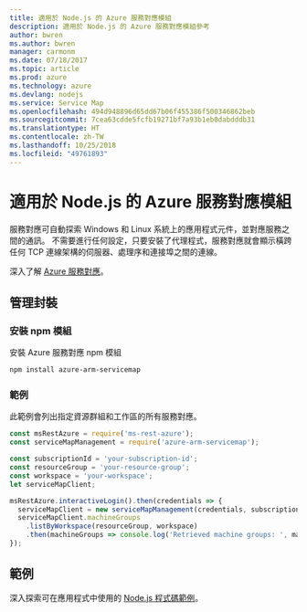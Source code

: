 ```yaml
---
title: 適用於 Node.js 的 Azure 服務對應模組
description: 適用於 Node.js 的 Azure 服務對應模組參考
author: bwren
ms.author: bwren
manager: carmonm
ms.date: 07/18/2017
ms.topic: article
ms.prod: azure
ms.technology: azure
ms.devlang: nodejs
ms.service: Service Map
ms.openlocfilehash: 494d948896d65dd67b06f455386f500346862beb
ms.sourcegitcommit: 7cea63cdde5fcfb19271bf7a93b1eb0dabdddb31
ms.translationtype: HT
ms.contentlocale: zh-TW
ms.lasthandoff: 10/25/2018
ms.locfileid: "49761893"
---
```

# <a name="azure-service-map-modules-for-nodejs"></a>適用於 Node.js 的 Azure 服務對應模組

服務對應可自動探索 Windows 和 Linux 系統上的應用程式元件，並對應服務之間的通訊。 不需要進行任何設定，只要安裝了代理程式，服務對應就會顯示橫跨任何 TCP 連線架構的伺服器、處理序和連接埠之間的連線。

深入了解 [Azure 服務對應](https://docs.microsoft.com/azure/operations-management-suite/operations-management-suite-service-map)。

## <a name="management-package"></a>管理封裝

### <a name="install-the-npm-module"></a>安裝 npm 模組

安裝 Azure 服務對應 npm 模組

```bash
npm install azure-arm-servicemap
```

### <a name="example"></a>範例

此範例會列出指定資源群組和工作區的所有服務對應。

```javascript
const msRestAzure = require('ms-rest-azure');
const serviceMapManagement = require('azure-arm-servicemap');

const subscriptionId = 'your-subscription-id';
const resourceGroup = 'your-resource-group';
const workspace = 'your-workspace';
let serviceMapClient;

msRestAzure.interactiveLogin().then(credentials => {
  serviceMapClient = new serviceMapManagement(credentials, subscriptionId);
  serviceMapClient.machineGroups
    .listByWorkspace(resourceGroup, workspace)
    .then(machineGroups => console.log('Retrieved machine groups: ', machineGroups));
});
```

## <a name="samples"></a>範例

深入探索可在應用程式中使用的 [Node.js 程式碼範例](https://azure.microsoft.com/resources/samples/?platform=nodejs)。
